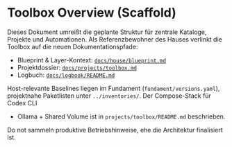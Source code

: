 # Toolbox Overview (Scaffold)

Dieses Dokument umreißt die geplante Struktur für zentrale Kataloge, Projekte und
Automationen. Als Referenzbewohner des Hauses verlinkt die Toolbox auf die neuen
Dokumentationspfade:

- Blueprint & Layer-Kontext: [`docs/house/blueprint.md`](../../../docs/house/blueprint.md)
- Projektdossier: [`docs/projects/toolbox.md`](../../../docs/projects/toolbox.md)
- Logbuch: [`docs/logbook/README.md`](../../../docs/logbook/README.md)

Host-relevante Baselines liegen im Fundament (`fundament/versions.yaml`),
projektnahe Paketlisten unter `../inventories/`. Der Compose-Stack für Codex CLI
+ Ollama + Shared Volume ist in `projects/toolbox/README.md` beschrieben.

Do not sammeln produktive Betriebshinweise, ehe die Architektur finalisiert ist.
